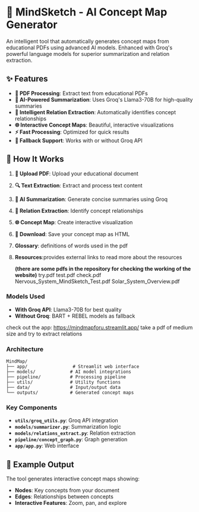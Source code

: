 # 🧠 MindSketch - AI Concept Map Generator

An intelligent tool that automatically generates concept maps from educational PDFs using advanced AI models. Enhanced with Groq's powerful language models for superior summarization and relation extraction.

## ✨ Features

- **📄 PDF Processing**: Extract text from educational PDFs
- **🤖 AI-Powered Summarization**: Uses Groq's Llama3-70B for high-quality summaries
- **🔗 Intelligent Relation Extraction**: Automatically identifies concept relationships
- **🌐 Interactive Concept Maps**: Beautiful, interactive visualizations
- **⚡ Fast Processing**: Optimized for quick results
- **🔄 Fallback Support**: Works with or without Groq API

## 🎯 How It Works

1. **📄 Upload PDF**: Upload your educational document
2. **🔍 Text Extraction**: Extract and process text content
3. **📝 AI Summarization**: Generate concise summaries using Groq
4. **🔗 Relation Extraction**: Identify concept relationships
5. **🌐 Concept Map**: Create interactive visualization
6. **💾 Download**: Save your concept map as HTML
7. **Glossary**: definitions of words used in the pdf
8. **Resources**:provides external links to read more about the resources

   **(there are some pdfs in the repository for checking the working of the website)**
   try.pdf
   test.pdf
   check.pdf
   Nervous_System_MindSketch_Test.pdf
   Solar_System_Overview.pdf

### Models Used

- **With Groq API**: Llama3-70B for best quality
- **Without Groq**: BART + REBEL models as fallback

check out the app: https://mindmapforu.streamlit.app/
take a pdf of medium size and try to extract relations

### Architecture

```
MindMap/
├── app/                 # Streamlit web interface
├── models/             # AI model integrations
├── pipeline/           # Processing pipeline
├── utils/              # Utility functions
├── data/               # Input/output data
└── outputs/            # Generated concept maps
```

### Key Components

- **`utils/groq_utils.py`**: Groq API integration
- **`models/summarizer.py`**: Summarization logic
- **`models/relations_extract.py`**: Relation extraction
- **`pipeline/concept_graph.py`**: Graph generation
- **`app/app.py`**: Web interface

## 🎨 Example Output
The tool generates interactive concept maps showing:
- **Nodes**: Key concepts from your document
- **Edges**: Relationships between concepts
- **Interactive Features**: Zoom, pan, and explore

